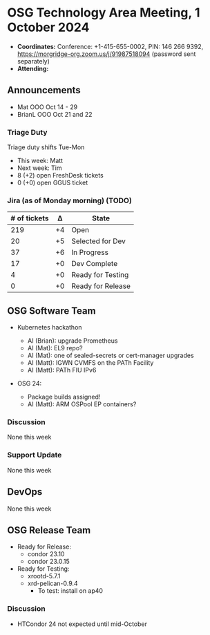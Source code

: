 # OSG Technology Area Meeting, 1 October 2024

-   **Coordinates:** Conference: +1-415-655-0002, PIN: 146 266 9392,
    <https://morgridge-org.zoom.us/j/91987518094> (password sent separately)
-   **Attending:** 

## Announcements

-   Mat OOO Oct 14 - 29
-   BrianL OOO Oct 21 and 22

### Triage Duty

Triage duty shifts Tue-Mon

-   This week: Matt
-   Next week: Tim
-   8 (+2) open FreshDesk tickets
-   0 (+0) open GGUS ticket

### Jira (as of Monday morning) (TODO)

| # of tickets | &Delta; | State             |
|--------------|---------|-------------------|
| 219          | +4      | Open              |
| 20           | +5      | Selected for Dev  |
| 37           | +6      | In Progress       |
| 17           | +0      | Dev Complete      |
| 4            | +0      | Ready for Testing |
| 0            | +0      | Ready for Release |

## OSG Software Team

-   Kubernetes hackathon
    -   AI (Brian): upgrade Prometheus
    -   AI (Mat): EL9 repo?
    -   AI (Mat): one of sealed-secrets or cert-manager upgrades
    -   AI (Matt): IGWN CVMFS on the PATh Facility
    -   AI (Matt): PATh FIU IPv6

-   OSG 24:
    -   Package builds assigned!
    -   AI (Matt): ARM OSPool EP containers?

### Discussion

None this week

### Support Update

None this week

## DevOps

None this week

## OSG Release Team

-   Ready for Release:
    - condor 23.10
    - condor 23.0.15
-   Ready for Testing:
    - xrootd-5.7.1
    - xrd-pelican-0.9.4
        - To test: install on ap40

### Discussion

-   HTCondor 24 not expected until mid-October
